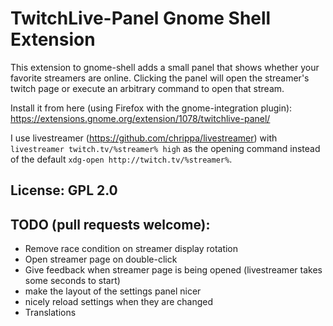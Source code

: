 # TwitchLive-Panel Gnome Shell Extension

This extension to gnome-shell adds a small panel that shows whether
your favorite streamers are online. Clicking the panel will open the
streamer's twitch page or execute an arbitrary command to open
that stream.

Install it from here (using Firefox with the gnome-integration plugin): https://extensions.gnome.org/extension/1078/twitchlive-panel/

I use livestreamer (https://github.com/chrippa/livestreamer) with
`livestreamer twitch.tv/%streamer% high` as the opening command instead
of the default `xdg-open http://twitch.tv/%streamer%`.


## License: GPL 2.0

## TODO (pull requests welcome):

* Remove race condition on streamer display rotation
* Open streamer page on double-click
* Give feedback when streamer page is being opened (livestreamer takes some seconds to start)
* make the layout of the settings panel nicer
* nicely reload settings when they are changed
* Translations
